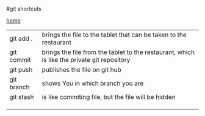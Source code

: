 #git shortcuts

[home](/README.md)

|||
|-|-|
|git add .| brings the file to the tablet that can be taken to the restaurant|
|git commit| brings the file from the tablet to the restaurant, which is like the private git repository|
|git push|publishes the file on git hub|
|git branch| shows You in which branch you are|
|git stash| is like commiting file, but the file will be hidden|
|||
|||
|||
